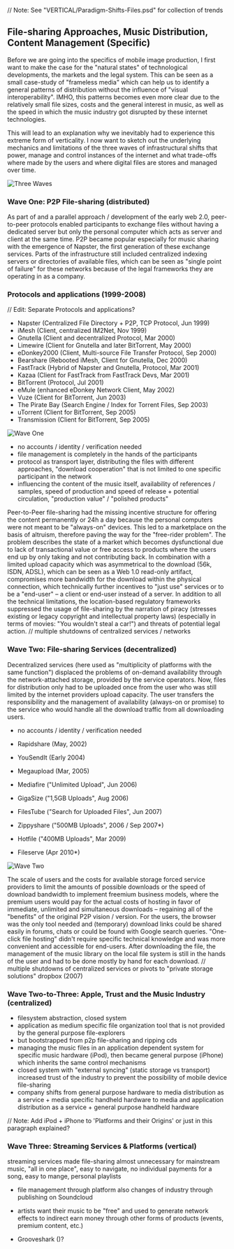 // Note: See "VERTICAL/Paradigm-Shifts-Files.psd" for collection of trends

## File-sharing Approaches, Music Distribution, Content Management (Specific)

Before we are going into the specifics of mobile image production, I first want to make the case for the "natural states" of technological developments, the markets and the legal system. This can be seen as a small case-study of "frameless media" which can help us to identify a general patterns of distribution without the influence of "visual interoperability". IMHO, this patterns becomes even more clear due to the relatively small file sizes, costs and the general interest in music, as well as the speed in which the music industry got disrupted by these internet technologies.

This will lead to an explanation why we inevitably had to experience this extreme form of verticality. I now want to sketch out the underlying mechanics and limitations of the three waves of infrastructural shifts that power, manage and control instances of the internet and what trade-offs where made by the users and where digital files are stores and managed over time.

![Three Waves](../assets/three-waves.png)

### Wave One: P2P File-sharing (distributed)
As part of and a parallel approach / development of the early web 2.0, peer-to-peer protocols enabled participants to exchange files without having a dedicated server but only the personal computer which acts as server and client at the same time. P2P became popular especially for music sharing with the emergence of Napster, the first generation of these exchange services. Parts of the infrastructure still included centralized indexing servers or directories of available files, which can be seen as  "single point of failure" for these networks because of the legal frameworks they are operating in as a company.


### Protocols and applications (1999-2008)
// Edit: Separate Protocols and applications?

- Napster (Centralized File Directory + P2P, TCP Protocol, Jun 1999)
- iMesh (Client, centralized IM2Net, Nov 1999)
- Gnutella (Client and decentralized Protocol, Mar 2000)
- Limewire (Client for Gnutella and later BitTorrent, May 2000)
- eDonkey2000 (Client, Multi-source File Transfer Protocol, Sep 2000)
- Bearshare (Rebooted iMesh, Client for Gnutella, Dec 2000)
- FastTrack (Hybrid of Napster and Gnutella, Protocol, Mar 2001)
- Kazaa (Client for FastTrack from FastTrack Devs, Mar 2001)
- BitTorrent (Protocol, Jul 2001)
- eMule (enhanced eDonkey Network Client, May 2002)
- Vuze (Client for BitTorrent, Jun 2003)
- The Pirate Bay (Search Engine / Index for Torrent Files, Sep 2003)
- uTorrent (Client for BitTorrent, Sep 2005)
- Transmission (Client for BitTorrent, Sep 2005)

![Wave One](../assets/file-sharing.png)

- no accounts / identity / verification needed
- file management is completely in the hands of the participants
- protocol as transport layer, distributing the files with different approaches, "download cooperation" that is not limited to one specific participant in the network
- influencing the content of the music itself, availability of references / samples, speed of production and speed of release + potential circulation, "production value" / "polished products"

Peer-to-Peer file-sharing had the missing incentive structure for offering the content permanently or 24h a day because the personal computers were not meant to be "always-on" devices. This led to a marketplace on the basis of altruism, therefore paving the way for the "free-rider problem". The problem describes the state of a market which becomes dysfunctional due to lack of transactional value or free access to products where the users end up by only taking and not contributing back.
In combination with a limited upload capacity which was asymmetrical to the download (56k, ISDN, ADSL), which can be seen as a Web 1.0 read-only artifact, compromises more bandwidth for the download within the physical connection, which technically further incentives to "just use" services or to be a "end-user" – a client or end-user instead of a server. In addition to all the technical limitations, the location-based regulatory frameworks  suppressed the usage of file-sharing by the narration of piracy (stresses existing or legacy copyright and intellectual property laws) (especially in terms of movies: "You wouldn't steal a car!") and threats of potential legal action.
// multiple shutdowns of centralized services / networks

### Wave Two: File-sharing Services (decentralized)
Decentralized services (here used as "multiplicity of platforms with the same function") displaced the problems of on-demand availability through the network-attached storage, provided by the service operators. Now, files for distribution only had to be uploaded once from the user who was still limited by the internet providers upload capacity. The user transfers the responsibility and the management of availability (always-on or promise) to the service who would handle all the download traffic from all downloading users.

- no accounts / identity / verification needed


- Rapidshare (May, 2002)
- YouSendIt (Early 2004)
- Megaupload (Mar, 2005)
- Mediafire ("Unlimited Upload", Jun 2006)
- GigaSize ("1,5GB Uploads", Aug 2006)
- FilesTube ("Search for Uploaded Files", Jun 2007)
- Zippyshare ("500MB Uploads", 2006 / Sep 2007*)
- Hotfile ("400MB Uploads", Mar 2009)
- Fileserve (Apr 2010*)

![Wave Two](../assets/file-sharing.png)


The scale of users and the costs for available storage forced service providers to limit the amounts of possible downloads or the speed of download bandwidth to implement freemium business models, where the premium users would pay for the actual costs of hosting in favor of immediate, unlimited and simultaneous downloads – regaining all of the "benefits" of the original P2P vision / version.
For the users, the browser was the only tool needed and (temporary) download links could be shared easily in forums, chats or could be found with Google search queries. "One-click file hosting" didn't require specific technical knowledge and was more convenient and accessible for end-users. After downloading the file, the management of the music library on the local file system is still in the hands of the user and had to be done mostly by hand for each download.
// multiple shutdowns of centralized services or pivots to "private storage solutions" dropbox (2007)

### Wave Two-to-Three: Apple, Trust and the Music Industry (centralized)
- filesystem abstraction, closed system
- application as medium specific file organization tool that is not provided by the general purpose file-explorers
- but bootstrapped from p2p file-sharing and ripping cds
- managing the music files in an application dependent system for specific music hardware (iPod), then became general purpose (iPhone) which inherits the same control mechanisms
- closed system with "external syncing" (static storage vs transport) increased trust of the industry to prevent the possibility of mobile device file-sharing
- company shifts from general purpose hardware to media distribution as a service + media specific handheld hardware to media and application distribution as a service + general purpose handheld hardware

// Note: Add iPod + iPhone to 'Platforms and their Origins' or just in this paragraph explained?


### Wave Three: Streaming Services & Platforms (vertical)
streaming services made file-sharing almost unnecessary for mainstream music, "all in one place", easy to navigate, no individual payments for a song, easy to mange, personal playlists
- file management through platform
also changes of industry through publishing on Soundcloud
- artists want their music to be "free" and used to generate network effects to indirect earn money through other forms of products (events, premium content, etc.)


- Grooveshark ()?
